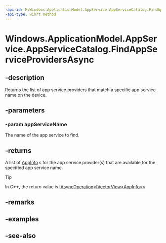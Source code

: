 ----api-id: M:Windows.ApplicationModel.AppService.AppServiceCatalog.FindAppServiceProvidersAsync(System.String)
-api-type: winrt method
---<!-- Method syntaxpublic Windows.Foundation.IAsyncOperation<Windows.Foundation.Collections.IVectorView<Windows.ApplicationModel.AppInfo>> FindAppServiceProvidersAsync(System.String appServiceName)--># Windows.ApplicationModel.AppService.AppServiceCatalog.FindAppServiceProvidersAsync## -descriptionReturns the list of app service providers that match a specific app service name on the device.## -parameters### -param appServiceNameThe name of the app service to find.## -returnsA list of [AppInfo](../windows.applicationmodel/appinfo.md) s for the app service provider(s) that are available for the specified app service name.> [!TIP]> In C++, the return value is [IAsyncOperation&lt;IVectorView&lt;AppInfo&gt;&gt;](../windows.foundation/iasyncoperation_1.md)## -remarks## -examples## -see-also